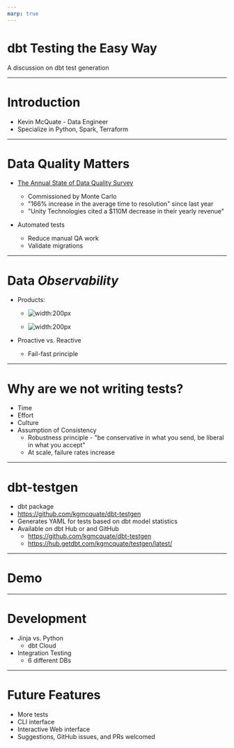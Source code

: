 ```yaml
---
marp: true
---
```


<!-- 
theme: gaia 
class: invert
-->

# dbt Testing the Easy Way

A discussion on dbt test generation

---

# Introduction
- Kevin McQuate - Data Engineer
- Specialize in Python, Spark, Terraform
  
---

# Data Quality __Matters__

- [The Annual State of Data Quality Survey](https://resources.montecarlodata.com/c/data-quality-survey-1?x=fP0c5d&__hstc=100283906.4d5bbc655bb2d063b3073552b52afbe0.1707330646540.1707330646540.1707330646540.1&__hssc=100283906.1.1707330646540&__hsfp=3295665591&_gl=1*2cdxsf*_ga*NTQ1NDUzNjY4LjE3MDczMzA2NDY.*_ga_SZGJ8KW5Z8*MTcwNzMzMDY0NS4xLjAuMTcwNzMzMDY0NS42MC4wLjA.&_ga=2.232933662.1223611414.1707330646-545453668.1707330646#page=1)
  - Commissioned by Monte Carlo
  - "166% increase in the average time to resolution" since last year
  - "Unity Technologies cited a $110M decrease in their yearly revenue"

- Automated tests
  - Reduce manual QA work
  - Validate migrations

---
# Data *Observability*
- Products:
  - ![width:200px ](https://www.montecarlodata.com/wp-content/uploads/2023/06/mc-logo.svg)

  - ![width:200px ](https://imgix.datadoghq.com/img/dd_logos/png_logos/horizontal/dd_logo_h_white.png)

- Proactive vs. Reactive
  - Fail-fast principle

---
# Why are we not writing tests?
- Time
- Effort
- Culture
- Assumption of Consistency
  - Robustness principle - "be conservative in what you send, be liberal in what you accept"
  - At scale, failure rates increase


---
# dbt-testgen
- dbt package
- https://github.com/kgmcquate/dbt-testgen
- Generates YAML for tests based on dbt model statistics
- Available on dbt Hub or and GitHub
    - https://github.com/kgmcquate/dbt-testgen
    - https://hub.getdbt.com/kgmcquate/testgen/latest/

---
# Demo

---
# Development
- Jinja vs. Python
  - dbt Cloud
- Integration Testing
  - 6 different DBs


---
# Future Features
- More tests
- CLI interface
- Interactive Web interface
- Suggestions, GitHub issues, and PRs welcomed